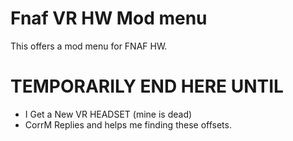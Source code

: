 # Fnaf VR HW Mod menu
 This offers a mod menu for FNAF HW.


# TEMPORARILY END HERE UNTIL 

- I Get a New VR HEADSET (mine is dead) 
- CorrM Replies and helps me finding these offsets.